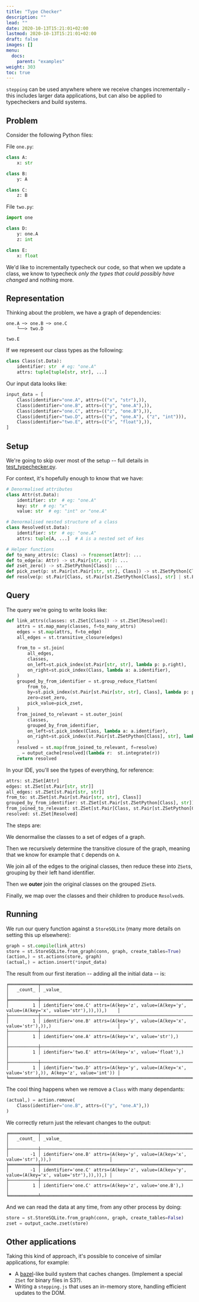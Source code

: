 ```yaml
---
title: "Type Checker"
description: ""
lead: ""
date: 2020-10-13T15:21:01+02:00
lastmod: 2020-10-13T15:21:01+02:00
draft: false
images: []
menu:
  docs:
    parent: "examples"
weight: 303
toc: true
---
```


`stepping` can be used anywhere where we receive changes incrementally - this includes larger data applications, but can also be applied to typecheckers and build systems.

## Problem

Consider the following Python files:

File `one.py`:

```python
class A:
    x: str

class B:
    y: A

class C:
    z: B
```

File `two.py`:

```python
import one

class D:
    y: one.A
    z: int

class E:
    x: float
```

We'd like to incrementally typecheck our code, so that when we update a class, we know to typecheck _only the types that could possibly have changed_ and nothing more.

## Representation

Thinking about the problem, we have a graph of dependencies:

```
one.A ─> one.B ─> one.C
    └──> two.D

two.E
```

If we represent our class types as the following:

```python [/docs/snippets/test_typechecker.py::class-class]
class Class(st.Data):
    identifier: str  # eg: "one.A"
    attrs: tuple[tuple[str, str], ...]
```

Our input data looks like:

```python [/docs/snippets/test_typechecker.py::input-data]
input_data = [
    Class(identifier="one.A", attrs=(("x", "str"),)),
    Class(identifier="one.B", attrs=(("y", "one.A"),)),
    Class(identifier="one.C", attrs=(("z", "one.B"),)),
    Class(identifier="two.D", attrs=(("y", "one.A"), ("z", "int"))),
    Class(identifier="two.E", attrs=(("x", "float"),)),
]
```

## Setup

We're going to skip over most of the setup -- full details in [test_typechecker.py](https://github.com/leontrolski/stepping/blob/main/docs/snippets/test_typechecker.py).

For context, it's hopefully enough to know that we have:

```python
# Denormalised attributes
class Attr(st.Data):
    identifier: str  # eg: "one.A"
    key: str  # eg: "x"
    value: str  # eg: "int" or "one.A"

# Denormalised nested structure of a class
class Resolved(st.Data):
    identifier: str  # eg: "one.A"
    attrs: tuple[A, ...]  # A is a nested set of kes

# Helper functions
def to_many_attrs(c: Class) -> frozenset[Attr]: ...
def to_edge(a: Attr) -> st.Pair[str, str]: ...
def zset_zero() -> st.ZSetPython[Class]: ...
def pick_zset(p: st.Pair[st.Pair[str, str], Class]) -> st.ZSetPython[Class]: ...
def resolve(p: st.Pair[Class, st.Pair[st.ZSetPython[Class], str] | st.Empty]) -> Resolved: ...
```

## Query

The query we're going to write looks like:

```python [/docs/snippets/test_typechecker.py::query]
def link_attrs(classes: st.ZSet[Class]) -> st.ZSet[Resolved]:
    attrs = st.map_many(classes, f=to_many_attrs)
    edges = st.map(attrs, f=to_edge)
    all_edges = st.transitive_closure(edges)

    from_to = st.join(
        all_edges,
        classes,
        on_left=st.pick_index(st.Pair[str, str], lambda p: p.right),
        on_right=st.pick_index(Class, lambda a: a.identifier),
    )
    grouped_by_from_identifier = st.group_reduce_flatten(
        from_to,
        by=st.pick_index(st.Pair[st.Pair[str, str], Class], lambda p: p.left.left),
        zero=zset_zero,
        pick_value=pick_zset,
    )
    from_joined_to_relevant = st.outer_join(
        classes,
        grouped_by_from_identifier,
        on_left=st.pick_index(Class, lambda a: a.identifier),
        on_right=st.pick_index(st.Pair[st.ZSetPython[Class], str], lambda p: p.right),
    )
    resolved = st.map(from_joined_to_relevant, f=resolve)
    _ = output_cache[resolved](lambda r:  st.integrate(r))
    return resolved
```

In your IDE, you'll see the types of everything, for reference:

```python
attrs: st.ZSet[Attr]
edges: st.ZSet[st.Pair[str, str]]
all_edges: st.ZSet[st.Pair[str, str]]
from_to: st.ZSet[st.Pair[st.Pair[str, str], Class]]
grouped_by_from_identifier: st.ZSet[st.Pair[st.ZSetPython[Class], str]]
from_joined_to_relevant: st.ZSet[st.Pair[Class, st.Pair[st.ZSetPython[Class], str] | st.Empty]]
resolved: st.ZSet[Resolved]
```

The steps are:

We denormalise the classes to a set of edges of a graph.

Then we recursively determine the transitive closure of the graph, meaning that we know for example that `C` depends on `A`.

We join all of the edges to the original classes, then reduce these into `ZSet`s, grouping by their left hand identifier.

Then we **outer** join the original classes on the grouped `ZSet`s.

Finally, we map over the classes and their children to produce `Resolved`s.

## Running

We run our query function against a `StoreSQLite` (many more details on setting this up elsewhere):

```python
graph = st.compile(link_attrs)
store = st.StoreSQLite.from_graph(conn, graph, create_tables=True)
(action,) = st.actions(store, graph)
(actual,) = action.insert(*input_data)
```

The result from our first iteration -- adding all the initial data -- is:

```
╒═══════════╤══════════════════════════════════════════════════════════════════════════════════════════════════╕
│   _count_ │ _value_                                                                                          │
╞═══════════╪══════════════════════════════════════════════════════════════════════════════════════════════════╡
│         1 │ identifier='one.C' attrs=(A(key='z', value=(A(key='y', value=(A(key='x', value='str'),)),)),)    │
├───────────┼──────────────────────────────────────────────────────────────────────────────────────────────────┤
│         1 │ identifier='one.B' attrs=(A(key='y', value=(A(key='x', value='str'),)),)                         │
├───────────┼──────────────────────────────────────────────────────────────────────────────────────────────────┤
│         1 │ identifier='one.A' attrs=(A(key='x', value='str'),)                                              │
├───────────┼──────────────────────────────────────────────────────────────────────────────────────────────────┤
│         1 │ identifier='two.E' attrs=(A(key='x', value='float'),)                                            │
├───────────┼──────────────────────────────────────────────────────────────────────────────────────────────────┤
│         1 │ identifier='two.D' attrs=(A(key='y', value=(A(key='x', value='str'),)), A(key='z', value='int')) │
╘═══════════╧══════════════════════════════════════════════════════════════════════════════════════════════════╛
```

The cool thing happens when we remove a `Class` with many dependants:

```python
(actual,) = action.remove(
    Class(identifier="one.B", attrs=(("y", "one.A"),))
)
```

We correctly return just the relevant changes to the output:

```
╒═══════════╤═══════════════════════════════════════════════════════════════════════════════════════════════╕
│   _count_ │ _value_                                                                                       │
├───────────┼───────────────────────────────────────────────────────────────────────────────────────────────┤
│        -1 │ identifier='one.B' attrs=(A(key='y', value=(A(key='x', value='str'),)),)                      │
╞═══════════╪═══════════════════════════════════════════════════════════════════════════════════════════════╡
│        -1 │ identifier='one.C' attrs=(A(key='z', value=(A(key='y', value=(A(key='x', value='str'),)),)),) │
├───────────┼───────────────────────────────────────────────────────────────────────────────────────────────┤
│         1 │ identifier='one.C' attrs=(A(key='z', value='one.B'),)                                         │
╘═══════════╧═══════════════════════════════════════════════════════════════════════════════════════════════╛
```

And we can read the data at any time, from any other process by doing:

```python
store = st.StoreSQLite.from_graph(conn, graph, create_tables=False)
zset = output_cache.zset(store)
```

## Other applications

Taking this kind of approach, it's possible to conceive of similar applications, for example:

- A [bazel](https://bazel.build/)-like build system that caches changes. (Implement a special `ZSet` for binary files in S3?).
- Writing a `stepping.js` that uses an in-memory store, handling efficient updates to the DOM.
